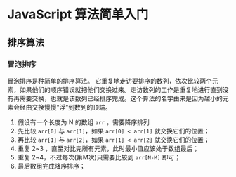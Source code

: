 # JavaScript 算法简单入门



## 排序算法

### 冒泡排序

冒泡排序是种简单的排序算法。 它重复地走访要排序的数列，依次比较两个元素，如果他们的顺序错误就把他们交换过来。走访数列的工作是重复地进行直到没有再需要交换，也就是该数列已经排序完成。这个算法的名字由来是因为越小的元素会经由交换慢慢"浮”到数列的顶端。

1. 假设有一个长度为 N 的数组 `arr` ，需要降序排列
2. 先比较 `arr[0]` 与 `arr[1]`，如果 `arr[0] < arr[1]` 就交换它们的位置；
3. 再比较 `arr[1]` 与 `arr[2]`，如果 `arr[1] < arr[2]` 就交换它们的位置；
4. 重复 2~3 ，直至对比完所有元素，此时最小值应该处于数组最后；
5. 重复 2~4，不过每次(第M次)只需要比较到 `arr[N-M]` 即可；
6. 最后数组完成降序排序；

